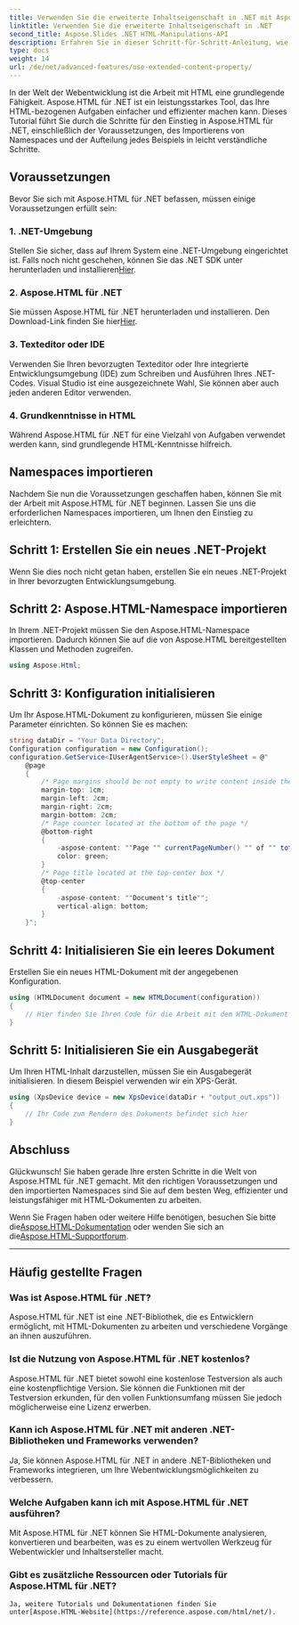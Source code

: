 ```yaml
---
title: Verwenden Sie die erweiterte Inhaltseigenschaft in .NET mit Aspose.HTML
linktitle: Verwenden Sie die erweiterte Inhaltseigenschaft in .NET
second_title: Aspose.Slides .NET HTML-Manipulations-API
description: Erfahren Sie in dieser Schritt-für-Schritt-Anleitung, wie Sie Aspose.HTML für .NET verwenden. Verbessern Sie Ihre HTML-Kenntnisse und optimieren Sie Ihre Webentwicklungsprojekte.
type: docs
weight: 14
url: /de/net/advanced-features/use-extended-content-property/
---
```


In der Welt der Webentwicklung ist die Arbeit mit HTML eine grundlegende Fähigkeit. Aspose.HTML für .NET ist ein leistungsstarkes Tool, das Ihre HTML-bezogenen Aufgaben einfacher und effizienter machen kann. Dieses Tutorial führt Sie durch die Schritte für den Einstieg in Aspose.HTML für .NET, einschließlich der Voraussetzungen, des Importierens von Namespaces und der Aufteilung jedes Beispiels in leicht verständliche Schritte.

## Voraussetzungen

Bevor Sie sich mit Aspose.HTML für .NET befassen, müssen einige Voraussetzungen erfüllt sein:

### 1. .NET-Umgebung

 Stellen Sie sicher, dass auf Ihrem System eine .NET-Umgebung eingerichtet ist. Falls noch nicht geschehen, können Sie das .NET SDK unter herunterladen und installieren[Hier](https://releases.aspose.com/html/net/).

### 2. Aspose.HTML für .NET

 Sie müssen Aspose.HTML für .NET herunterladen und installieren. Den Download-Link finden Sie hier[Hier](https://releases.aspose.com/html/net/).

### 3. Texteditor oder IDE

Verwenden Sie Ihren bevorzugten Texteditor oder Ihre integrierte Entwicklungsumgebung (IDE) zum Schreiben und Ausführen Ihres .NET-Codes. Visual Studio ist eine ausgezeichnete Wahl, Sie können aber auch jeden anderen Editor verwenden.

### 4. Grundkenntnisse in HTML

Während Aspose.HTML für .NET für eine Vielzahl von Aufgaben verwendet werden kann, sind grundlegende HTML-Kenntnisse hilfreich.

## Namespaces importieren

Nachdem Sie nun die Voraussetzungen geschaffen haben, können Sie mit der Arbeit mit Aspose.HTML für .NET beginnen. Lassen Sie uns die erforderlichen Namespaces importieren, um Ihnen den Einstieg zu erleichtern.

## Schritt 1: Erstellen Sie ein neues .NET-Projekt

Wenn Sie dies noch nicht getan haben, erstellen Sie ein neues .NET-Projekt in Ihrer bevorzugten Entwicklungsumgebung.

## Schritt 2: Aspose.HTML-Namespace importieren

In Ihrem .NET-Projekt müssen Sie den Aspose.HTML-Namespace importieren. Dadurch können Sie auf die von Aspose.HTML bereitgestellten Klassen und Methoden zugreifen.

```csharp
using Aspose.Html;
```

## Schritt 3: Konfiguration initialisieren

Um Ihr Aspose.HTML-Dokument zu konfigurieren, müssen Sie einige Parameter einrichten. So können Sie es machen:

```csharp
string dataDir = "Your Data Directory";
Configuration configuration = new Configuration();
configuration.GetService<IUserAgentService>().UserStyleSheet = @"
    @page 
    {
        /* Page margins should be not empty to write content inside the margin-boxes */
        margin-top: 1cm;
        margin-left: 2cm;
        margin-right: 2cm;
        margin-bottom: 2cm;
        /* Page counter located at the bottom of the page */
        @bottom-right
        {
            -aspose-content: ""Page "" currentPageNumber() "" of "" totalPagesNumber();
            color: green;
        }
        /* Page title located at the top-center box */
        @top-center
        {
            -aspose-content: ""Document's title"";
            vertical-align: bottom;
        }    
    }";
```

## Schritt 4: Initialisieren Sie ein leeres Dokument

Erstellen Sie ein neues HTML-Dokument mit der angegebenen Konfiguration.

```csharp
using (HTMLDocument document = new HTMLDocument(configuration))
{
    // Hier finden Sie Ihren Code für die Arbeit mit dem HTML-Dokument
}
```

## Schritt 5: Initialisieren Sie ein Ausgabegerät

Um Ihren HTML-Inhalt darzustellen, müssen Sie ein Ausgabegerät initialisieren. In diesem Beispiel verwenden wir ein XPS-Gerät.

```csharp
using (XpsDevice device = new XpsDevice(dataDir + "output_out.xps"))
{
    // Ihr Code zum Rendern des Dokuments befindet sich hier
}
```

## Abschluss

Glückwunsch! Sie haben gerade Ihre ersten Schritte in die Welt von Aspose.HTML für .NET gemacht. Mit den richtigen Voraussetzungen und den importierten Namespaces sind Sie auf dem besten Weg, effizienter und leistungsfähiger mit HTML-Dokumenten zu arbeiten.

 Wenn Sie Fragen haben oder weitere Hilfe benötigen, besuchen Sie bitte die[Aspose.HTML-Dokumentation](https://reference.aspose.com/html/net/) oder wenden Sie sich an die[Aspose.HTML-Supportforum](https://forum.aspose.com/).

---

## Häufig gestellte Fragen

### Was ist Aspose.HTML für .NET?
   Aspose.HTML für .NET ist eine .NET-Bibliothek, die es Entwicklern ermöglicht, mit HTML-Dokumenten zu arbeiten und verschiedene Vorgänge an ihnen auszuführen.

### Ist die Nutzung von Aspose.HTML für .NET kostenlos?
   Aspose.HTML für .NET bietet sowohl eine kostenlose Testversion als auch eine kostenpflichtige Version. Sie können die Funktionen mit der Testversion erkunden, für den vollen Funktionsumfang müssen Sie jedoch möglicherweise eine Lizenz erwerben.

### Kann ich Aspose.HTML für .NET mit anderen .NET-Bibliotheken und Frameworks verwenden?
   Ja, Sie können Aspose.HTML für .NET in andere .NET-Bibliotheken und Frameworks integrieren, um Ihre Webentwicklungsmöglichkeiten zu verbessern.

### Welche Aufgaben kann ich mit Aspose.HTML für .NET ausführen?
   Mit Aspose.HTML für .NET können Sie HTML-Dokumente analysieren, konvertieren und bearbeiten, was es zu einem wertvollen Werkzeug für Webentwickler und Inhaltsersteller macht.

### Gibt es zusätzliche Ressourcen oder Tutorials für Aspose.HTML für .NET?
    Ja, weitere Tutorials und Dokumentationen finden Sie unter[Aspose.HTML-Website](https://reference.aspose.com/html/net/).


